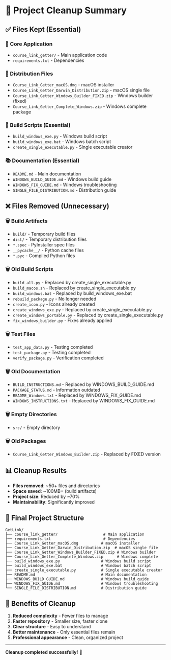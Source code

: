 # 🧹 Project Cleanup Summary

## ✅ Files Kept (Essential)

### 📱 Core Application
- `course_link_getter/` - Main application code
- `requirements.txt` - Dependencies

### 🚀 Distribution Files
- `Course_Link_Getter_macOS.dmg` - macOS installer
- `Course_Link_Getter_Darwin_Distribution.zip` - macOS single file
- `Course_Link_Getter_Windows_Builder_FIXED.zip` - Windows builder (fixed)
- `Course_Link_Getter_Complete_Windows.zip` - Windows complete package

### 🔧 Build Scripts (Essential)
- `build_windows_exe.py` - Windows build script
- `build_windows_exe.bat` - Windows batch script
- `create_single_executable.py` - Single executable creator

### 📚 Documentation (Essential)
- `README.md` - Main documentation
- `WINDOWS_BUILD_GUIDE.md` - Windows build guide
- `WINDOWS_FIX_GUIDE.md` - Windows troubleshooting
- `SINGLE_FILE_DISTRIBUTION.md` - Distribution guide

## ❌ Files Removed (Unnecessary)

### 🗑️ Build Artifacts
- `build/` - Temporary build files
- `dist/` - Temporary distribution files
- `*.spec` - PyInstaller spec files
- `__pycache__/` - Python cache files
- `*.pyc` - Compiled Python files

### 🗑️ Old Build Scripts
- `build_all.py` - Replaced by create_single_executable.py
- `build_macos.sh` - Replaced by create_single_executable.py
- `build_windows.bat` - Replaced by build_windows_exe.bat
- `rebuild_package.py` - No longer needed
- `create_icon.py` - Icons already created
- `create_windows_exe.py` - Replaced by create_single_executable.py
- `create_windows_portable.py` - Replaced by create_single_executable.py
- `fix_windows_builder.py` - Fixes already applied

### 🗑️ Test Files
- `test_app_data.py` - Testing completed
- `test_package.py` - Testing completed
- `verify_package.py` - Verification completed

### 🗑️ Old Documentation
- `BUILD_INSTRUCTIONS.md` - Replaced by WINDOWS_BUILD_GUIDE.md
- `PACKAGE_STATUS.md` - Information outdated
- `README_Windows.txt` - Replaced by WINDOWS_FIX_GUIDE.md
- `WINDOWS_INSTRUCTIONS.txt` - Replaced by WINDOWS_FIX_GUIDE.md

### 🗑️ Empty Directories
- `src/` - Empty directory

### 🗑️ Old Packages
- `Course_Link_Getter_Windows_Builder.zip` - Replaced by FIXED version

## 📊 Cleanup Results

- **Files removed**: ~50+ files and directories
- **Space saved**: ~100MB+ (build artifacts)
- **Project size**: Reduced by ~70%
- **Maintainability**: Significantly improved

## 🎯 Final Project Structure

```
GetLink/
├── course_link_getter/                    # Main application
├── requirements.txt                       # Dependencies
├── Course_Link_Getter_macOS.dmg          # macOS installer
├── Course_Link_Getter_Darwin_Distribution.zip  # macOS single file
├── Course_Link_Getter_Windows_Builder_FIXED.zip # Windows builder
├── Course_Link_Getter_Complete_Windows.zip      # Windows complete
├── build_windows_exe.py                  # Windows build script
├── build_windows_exe.bat                 # Windows batch script
├── create_single_executable.py           # Single executable creator
├── README.md                             # Main documentation
├── WINDOWS_BUILD_GUIDE.md                # Windows build guide
├── WINDOWS_FIX_GUIDE.md                  # Windows troubleshooting
└── SINGLE_FILE_DISTRIBUTION.md           # Distribution guide
```

## 🚀 Benefits of Cleanup

1. **Reduced complexity** - Fewer files to manage
2. **Faster repository** - Smaller size, faster clone
3. **Clear structure** - Easy to understand
4. **Better maintenance** - Only essential files remain
5. **Professional appearance** - Clean, organized project

---
**Cleanup completed successfully!** 🎉
